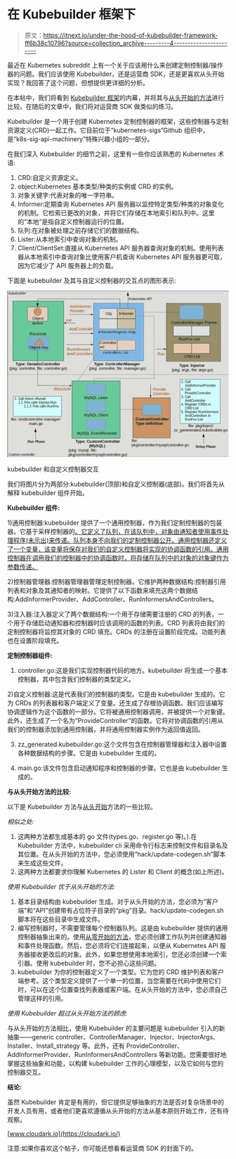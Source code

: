 # 在 Kubebuilder 框架下

> 原文：<https://itnext.io/under-the-hood-of-kubebuilder-framework-ff6b38c10796?source=collection_archive---------4----------------------->

最近在 Kubernetes subreddit 上有一个关于应该用什么来创建定制控制器/操作器的问题。我们应该使用 Kubebuilder，还是运营商 SDK，还是更喜欢从头开始实现？我回答了这个问题，但想提供更详细的分析。

在本帖中，我们将看到 [Kubebuilder 框架](https://github.com/kubernetes-sigs/kubebuilder)的内幕，并将其与[从头开始的方法](https://medium.com/@cloudark/kubernetes-custom-controllers-b6c7d0668fdf)进行比较。在随后的文章中，我们将对运营商 SDK 做类似的练习。

Kubebuilder 是一个用于创建 Kubernetes 定制控制器的框架，这些控制器与定制资源定义(CRD)一起工作。它目前位于“kubernetes-sigs”Github 组织中，是“k8s-sig-api-machinery”特殊兴趣小组的一部分。

在我们深入 Kubebuilder 的细节之前，这里有一些你应该熟悉的 Kubernetes 术语:

1.  CRD:自定义资源定义。
2.  object:Kubernetes 基本类型/种类的实例或 CRD 的实例。
3.  对象关键字:代表对象的唯一字符串。
4.  Informer:定期查询 Kubernetes API 服务器以监控特定类型/种类的对象变化的机制。它检索已更改的对象，并将它们存储在本地索引和队列中。这里的“本地”是指自定义控制器运行的位置。
5.  队列:在对象被处理之前存储它们的数据结构。
6.  Lister:从本地索引中查询对象的机制。
7.  Client/ClientSet:直接从 Kubernetes API 服务器查询对象的机制。使用列表器从本地索引中查询对象比使用客户机查询 Kubernetes API 服务器更可取，因为它减少了 API 服务器上的负载。

下面是 kubebuilder 及其与自定义控制器的交互点的图形表示:

![](img/09154a67488df8816a120216453164cb.png)

kubebuilder 和自定义控制器交互

我们将图片分为两部分:kubebuilder(顶部)和自定义控制器(底部)。我们将首先从解释 kubebuilder 组件开始。

**Kubebuilder 组件:**

1)通用控制器:kubebuilder 提供了一个通用控制器，作为我们定制控制器的包装器。它基于采样控制器的[。它定义了队列，在该队列中，对象由通知者使用事件处理程序(未示出)来传递。队列本身不向我们的定制控制器公开。通用控制器还定义了一个变量，该变量将保存对我们的自定义控制器将实现的协调函数的引用。通用控制器在调用我们的控制器中的协调函数时，将存储在队列中的对象的对象键作为参数传递。](https://github.com/kubernetes-sigs/kubebuilder/blob/master/pkg/controller/controller.go#L52)

2)控制器管理器:控制器管理器管理定制控制器。它维护两种数据结构:控制器引用列表和对象及其通知者的映射。它提供了以下函数来填充这两个数据结构:AddInformerProvider、AddController、RunInformersAndControllers。

3)注入器:注入器定义了两个数据结构:一个用于存储需要注册的 CRD 的列表，一个用于存储启动通知器和控制器时应该调用的函数的列表。CRD 列表将由我们的定制控制器将监控其对象的 CRD 填充。CRDs 的注册在设置阶段完成。功能列表也在设置阶段填充。

**定制控制器组件:**

1) controller.go:这是我们实现控制器代码的地方。kubebuilder 将生成一个基本控制器，其中包含我们控制器的类型定义。

2)自定义控制器:这是代表我们的控制器的类型。它是由 kubebuilder 生成的。它为 CRDs 的列表器和客户端定义了变量。还生成了存根协调函数。我们应该编写协调逻辑作为这个函数的一部分。它将被通用控制器调用，并被提供一个对象键。此外，还生成了一个名为“ProvideController”的函数。它将对协调函数的引用从我们的控制器添加到通用控制器，并将通用控制器实例作为返回值返回。

3) zz_generated.kubebuilder.go:这个文件包含在控制器管理器和注入器中设置各种数据结构的步骤。它是由 kubebuilder 生成的。

4) main.go:该文件包含启动通知程序和控制器的步骤。它也是由 kubebuilder 生成的。

**与从头开始方法的比较:**

以下是 Kubebuilder 方法与[从头开始](https://medium.com/@cloudark/kubernetes-custom-controllers-b6c7d0668fdf)方法的一些比较。

*相似之处:*

1.  这两种方法都生成基本的 go 文件(types.go、register.go 等)。).在 Kubebuilder 方法中，kubebuilder cli 采用命令行标志来控制文件和目录名及其位置。在从头开始的方法中，您必须使用“hack/update-codegen.sh”脚本来生成这些文件。
2.  这两种方法都要求你理解 Kubernetes 的 Lister 和 Client 的概念(如上所述)。

*使用 Kubebuilder 优于从头开始的方法:*

1.  基本目录结构由 kubebuilder 生成。对于从头开始的方法，您必须为“客户端”和“API”创建带有占位符子目录的“pkg”目录。hack/update-codegen.sh 脚本将在这些目录中生成文件。
2.  编写控制器时，不需要管理每个控制器队列。这是由 kubebuilder 提供的通用控制器抽象出来的。使用[从零开始的方法](https://medium.com/@cloudark/kubernetes-custom-controllers-b6c7d0668fdf)，您必须创建工作队列并创建通知器和事件处理函数。然后，您必须将它们连接起来，以便从 Kubernetes API 服务器接收更改后的对象。此外，如果您想使用本地索引，您还必须创建一个索引器。使用 kubebuilder 时，您不必担心这些问题。
3.  kubebuilder 为你的控制器定义了一个类型。它为您的 CRD 维护列表和客户端参考。这个类型定义提供了一个单一的位置，当您需要在代码中使用它们时，可以在这个位置查找列表器或客户端。在从头开始的方法中，您必须自己管理这样的引用。

*使用 Kubebuilder 超过从头开始方法的顾虑:*

与从头开始的方法相比，使用 Kubebuilder 的主要问题是 kubebuilder 引入的新抽象——generic controller、ControllerManager、Injector、InjectorArgs、Installer、Install_strategy 等。此外，还有 ProvideController、AddInformerProvider、RunInformersAndControllers 等新功能。您需要很好地掌握这些抽象和功能，以构建 kubebuilder 工作的心理模型，以及它如何与您的控制器交互。

**结论:**

虽然 Kubebuilder 肯定是有用的，但它提供足够抽象的方法是否对复杂场景中的开发人员有用，或者他们更喜欢遵循从头开始的方法从基本原则开始工作，还有待观察。

[www.cloudark.io](https://cloudark.io/)

注意:如果你喜欢这个帖子，你可能还想看看运营商 SDK 的封面下的。
